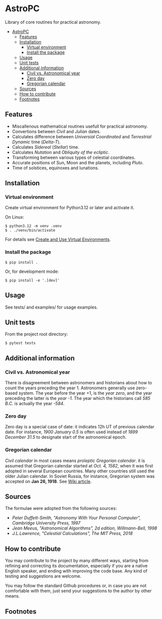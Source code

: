 # AstroPC

Library of core routines for practical astronomy.

- [AstroPC](#astropc)
  - [Features](#features)
  - [Installation](#installation)
    - [Virtual environment](#virtual-environment)
    - [Install the package](#install-the-package)
  - [Usage](#usage)
  - [Unit tests](#unit-tests)
  - [Additional information](#additional-information)
    - [Civil vs. Astronomical year](#civil-vs-astronomical-year)
    - [Zero day](#zero-day)
    - [Gregorian calendar](#gregorian-calendar)
  - [Sources](#sources)
  - [How to contribute](#how-to-contribute)
  - [Footnotes](#footnotes)


## Features

* Miscallenous mathematical routines usefull for practical astronomy.
* Convertions between *Civil* and *Julian* dates.
* Calculates difference between *Universial Coordinated* and *Terrestrial Dynamic* time (*Delta-T*).
* Calculates *Sidereal* (*Stellar*) time.
* Calculates *Nutation* and *Obliquity of the ecliptic*.
* Transforming between various types of celestial coordinates.
* Accurate positions of Sun, Moon and the planets, including _Pluto_.
* Time of solstices, equinoxes and lunations.


## Installation

### Virtual environment

Create virtual environment for Python3.12 or later and activate it.

On Linux:

```console
$ python3.12 -m venv .venv
$ . ./venv/bin/activate
```

For details see [Create and Use Virtual Environments](https://packaging.python.org/en/latest/guides/installing-using-pip-and-virtual-environments/#create-and-use-virtual-environments).


### Install the package

```console
$ pip install .
```

Or, for development mode:

```console
$ pip install -e '.[dev]'
```

## Usage

See tests/ and examples/ for usage examples.

## Unit tests

From the project root directory:

```console
$ pytest tests
```

## Additional information

### Civil vs. Astronomical year

There is disagreement between astronomers and historians about how to count
the years preceding the year 1. Astronomers generally use zero-based system.
The year before the year +1, is the *year zero*, and the year preceding the
latter is the *year -1*. The year which the historians call *585 B.C.* is
actually the year *-584*.

### Zero day

Zero day is a special case of date: it indicates 12h UT of previous calendar
date. For instance, *1900 January 0.5* is often used instead of
*1899 December 31.5* to designate start of the astronomical epoch.

###  Gregorian calendar

_Civil calendar_ in most cases means _proleptic Gregorian calendar_. it is
assumed that Gregorian calendar started at *Oct. 4, 1582*, when it was first
adopted in several European countries. Many other countries still used the
older Julian calendar. In Soviet Russia, for instance, Gregorian system was
accepted on **Jan 26, 1918**. See
[Wiki article](https://en.wikipedia.org/wiki/Gregorian_calendar#Adoption_of_the_Gregorian_Calendar).

## Sources

The formulae were adopted from the following sources:

* _Peter Duffett-Smith, "Astronomy With Your Personal Computer", Cambridge University Press, 1997_
* _Jean Meeus, "Astronomical Algorithms", 2d edition, Willmann-Bell, 1998_
* _J.L.Lawrence, "Celestial Calculations", The MIT Press, 2018_


## How to contribute

You may contribute to the project by many different ways, starting from refining and correcting its documentation,
especially if you are a native English speaker, and ending with improving the code base. Any kind of testing and
suggestions are welcome.

You may follow the standard Github procedures or, in case you are not comfortable with them, just send your suggestions
to the author by other means.



## Footnotes

[^1]: *Julian Period* 7980 years of numbered days to be used in determining time elapsed between various historical events.
It is the product of three calendar cycles: `28 (solar cycle) × 19 (lunar cycle) × 15 (indiction cycle) = 7980 years`

~~~~
